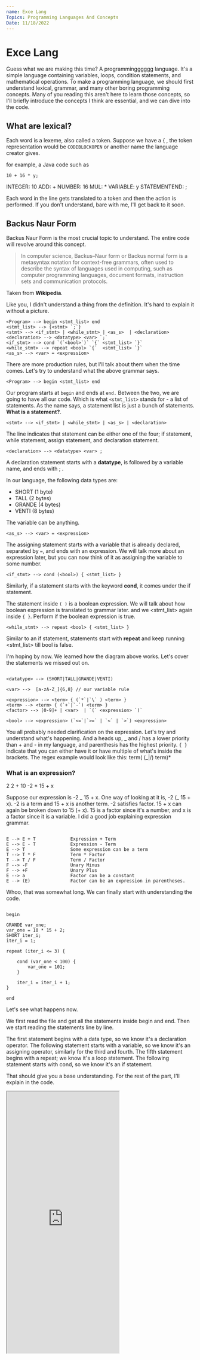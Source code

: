 ```yaml
---
name: Exce Lang
Topics: Programming Languages And Concepts
Date: 11/18/2022
---
```


# Exce Lang

Guess what we are making this time? A programmingggggg language. It's a simple language containing variables, loops, condition statements, and mathematical operations. To make a programming language, we should first understand lexical, grammar, and many other boring programming concepts. Many of you reading this aren't here to learn those concepts, so I'll briefly introduce the concepts I think are essential, and we can dive into the code.

## What are lexical?

Each word is a lexeme, also called a token. Suppose we have a \{ , the token representation would be `CODEBLOCKOPEN` or another name the language creator gives.

for example, a Java code such as

```txt:example showLineNumber
10 + 16 * y;
```

INTEGER: 10
ADD: +
NUMBER: 16
MUL: \*
VARIABLE: y
STATEMENTEND: ;

Each word in the line gets translated to a token and then the action is performed. If you don't understand, bare with me, I'll get back to it soon.

## Backus Naur Form

Backus Naur Form is the most crucial topic to understand. The entire code will revolve around this concept.

> In computer science, Backus–Naur form or Backus normal form is a metasyntax notation for context-free grammars, often used to describe the syntax of languages used in computing, such as computer programming languages, document formats, instruction sets and communication protocols.

Taken from **Wikipedia**.

Like you, I didn't understand a thing from the definition. It's hard to explain it without a picture.

```txt:productionRules showLineNumbers
<Program> --> begin <stmt_list> end
<stmt_list> --> {<stmt> `;`}
<stmt> --> <if_stmt> | <while_stmt> | <as_s>  | <declaration>
<declaration> --> <datatype> <var> `;`
<if_stmt> --> cond `(`<bool>`)` `{` <stmt_list> `}`
<while_stmt> --> repeat <bool> `{`  <stmt_list> `}`
<as_s> --> <var> = <expression>
```

There are more production rules, but I'll talk about them when the time comes. Let's try to understand what the above grammar says.

`<Program> --> begin <stmt_list> end`

Our program starts at `begin` and ends at `end.` Between the two, we are going to have all our code. Which is what `<stmt_list>` stands for - a list of statements. As the name says, a statement list is just a bunch of statements. **What is a statement?**.

`<stmt> --> <if_stmt> | <while_stmt> | <as_s> | <declaration>`

The line indicates that statement can be either one of the four; if statement, while statement, assign statement, and declaration statement.

`<declaration> --> <datatype> <var> ;`

A declaration statement starts with a **datatype**, is followed by a variable name, and ends with ; .

In our language, the following data types are:

- SHORT (1 byte)
- TALL (2 bytes)
- GRANDE (4 bytes)
- VENTI (8 bytes)

The variable can be anything.

`<as_s> --> <var> = <expression>`

The assigning statement starts with a variable that is already declared, separated by `=`, and ends with an expression. We will talk more about an expression later, but you can now think of it as assigning the variable to some number.

`<if_stmt> --> cond (<bool>) { <stmt_list> }`

Similarly, if a statement starts with the keyword **cond**, it comes under the if statement.

The statement inside `( )` is a boolean expression. We will talk about how boolean expression is translated to grammar later. and we <stmt_list> again inside `{ }`. Perform if the boolean expression is true.

`<while_stmt> --> repeat <bool> { <stmt_list> }`

Similar to an if statement, statements start with **repeat** and keep running <stmt_list> till bool is false.

I'm hoping by now. We learned how the diagram above works. Let's cover the statements we missed out on.

```txt:productionRules showLineNumbers

<datatype> --> (SHORT|TALL|GRANDE|VENTI)

<var> -->  [a-zA-Z_]{6,8} // our variable rule

<expression> --> <term> { (`*`|`\` ) <term> }
<term> --> <term> { (`+`|`-`) <term> }
<factor> --> [0-9]+ | <var>  | `(` <expression> `)`

<bool> --> <expression> (`<=`|`>=` | `<` | `>`) <expression>

```

You all probably needed clarification on the expression. Let's try and understand what's happening. And a heads up, _ and / has a lower priority than + and - in my language, and parenthesis has the highest priority. `{ }` indicate that you can either have it or have multiple of what's inside the brackets. The regex example would look like this: term( (_|/) term)\*

### What is an expression?

2
2 + 10
-2 \* 15 + x

Suppose our expression is -2 _ 15 + x. One way of looking at it is,
-2 (_ 15 + x). -2 is a term and 15 + x is another term. -2 satisfies factor. 15 + x can again be broken down to 15 (+ x). 15 is a factor since it's a number, and x is a factor since it is a variable. I did a good job explaining expression grammar.

```txt:productionRules showLineNumbers

E --> E + T             Expression + Term
E --> E - T             Expression - Term
E --> T                 Some expression can be a term
T --> T * F             Term * Factor
T --> T / F             Term / Factor
F --> -F                Unary Minus
F --> +F                Unary Plus
E --> a                 Factor can be a constant
E --> (E)               Factor can be an expression in parentheses.

```

Whoo, that was somewhat long. We can finally start with understanding the code.

```txt:sample.exce showLineNumbers

begin

GRANDE var_one;
var_one = 10 * 15 + 2;
SHORT iter_i;
iter_i = 1;

repeat (iter_i <= 3) {

	cond (var_one < 100) {
		var_one = 101;
	}

	iter_i = iter_i + 1;
}

end

```

Let's see what happens now.

We first read the file and get all the statements inside begin and end. Then we start reading the statements line by line.

The first statement begins with a data type, so we know it's a declaration operator. The following statement starts with a variable, so we know it's an assigning operator, similarly for the third and fourth. The fifth statement begins with a repeat; we know it's a loop statement. The following statement starts with cond, so we know it's an if statement.

That should give you a base understanding. For the rest of the part, I'll explain in the code.

<iframe src="https://codesandbox.io/p/github/satvik-1203/exce-lang/main?file=%2Fsrc%2Fstatement.ts" title="code" height="700"></iframe>
